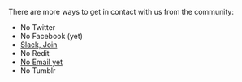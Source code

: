 There are more ways to get in contact with us from the community:

- No Twitter
- No Facebook (yet)
- [Slack, Join](coming)
- No Redit
- [No Email yet](mailto:info@littertagger.com)
- No Tumblr
